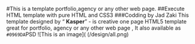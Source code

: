 
#This is a  template portfolio,agency or any other web page.
##Execute HTML template with pure HTML and CSS3
###Codding by Jad Zaki
This template  designed by “ **Kasper**” - is creative one page HTML5 template great for portfolio, agency or any other web page , It also available as  `#0969DA`PSD
![This is an image]( (/design/all.png)
